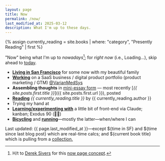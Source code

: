 ```yaml
---
layout: page
title: Now
permalink: /now/
last_modified_at: 2025-03-12
description: What I'm up to these days.
---
```

<div id="postDate" data-post-date="{{ site.posts.first.date | date: '%Y-%m-%dT%H:%M:%SZ' }}"></div>
{% assign currently_reading = site.books | where: "category", "Presently Reading" | first %}

<script src="/assets/js/timediff.js"></script>
<script src="/assets/js/current-date.js"></script>

"Now" being what I'm up to *nowadays*[^1]; for *right now* (i.e., <span id="current-date">Loading...</span>), skip ahead to [today](/today/).

[^1]: H/t to <a href="https://sive.rs/" target="_blank">Derek Sivers</a> for this <a href="https://nownownow.com/about" target="_blank">now page concept</a>.

- **[Living in San Francisco](/sf/)** for some <span id="TimeinSF"></span> now with my beautiful family
- **[Working](/bio/)** on a SaaS business / digital product portfolio (product marketing / GTM) [@VarianMedSys](https://x.com/VarianMedSys)
- **Assembling thoughts** in [mini-essay form](/posts/) — most recently [*{{ site.posts.first.title }}*]({{ site.posts.first.url }}), posted <span id="timeDifferenceInline"></span>
- **[Reading](/books/)** *{{ currently_reading.title }}* by {{ currently_reading.author }}
- Trying my hand at 
- **[Learning/experimenting with](/learning/)** a little bit of front-end via Claude; kanban; Exodus 90 (🥶🚿)
- **[Bicycling](/cycling/)** and **[running](/running/)**—mostly the latter—when/where I can

<span class="muted small">Last updated: {{ page.last_modified_at }}—except ${time in SF} and ${time since last blog post} which are real-time calcs; and ${current book title} which is pulling from a </span><a class="muted small" href="https://jekyllrb.com/docs/collections/" target="_blank">collection.</a>